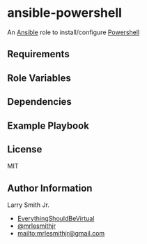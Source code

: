 # ansible-powershell

An [Ansible](https://www.ansible.com) role to install/configure [Powershell](https://github.com/PowerShell/PowerShell)

## Requirements

## Role Variables

## Dependencies

## Example Playbook

## License

MIT

## Author Information

Larry Smith Jr.

-   [EverythingShouldBeVirtual](http://everythingshouldbevirtual.com)
-   [@mrlesmithjr](https://www.twitter.com/mrlesmithjr)
-   <mailto:mrlesmithjr@gmail.com>
